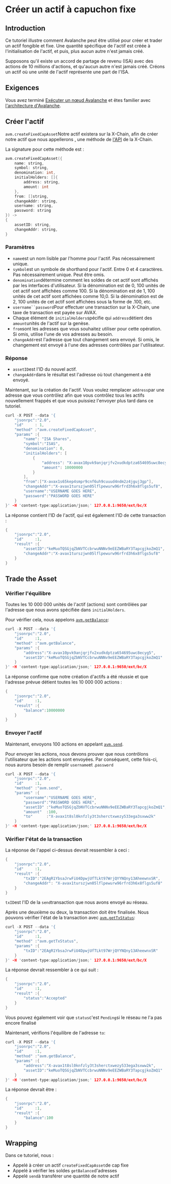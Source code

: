 # Créer un actif à capuchon fixe

## Introduction

Ce tutoriel illustre comment Avalanche peut être utilisé pour créer et trader un actif fongible et fixe. Une quantité spécifique de l'actif est créée à l'initialisation de l'actif, et puis, plus aucun autre n'est jamais créé.

Supposons qu'il existe un accord de partage de revenu \(ISA\) avec des actions de 10 millions d'actions, et qu'aucun autre n'est jamais créé. Créons un actif où une unité de l'actif représente une part de l'ISA.

## Exigences

Vous avez terminé [Exécuter un nœud Avalanche](../nodes-and-staking/run-avalanche-node.md) et êtes familier avec [l'architecture d'Avalanche](../../../learn/platform-overview/).

## Créer l'actif

`avm.createFixedCapAsset`Notre actif existera sur la X-Chain, afin de créer notre actif que nous appellerons [,](../../../learn/platform-overview/#exchange-chain-x-chain) une méthode de [l'API](../../avalanchego-apis/exchange-chain-x-chain-api.md) de la X-Chain.

La signature pour cette méthode est :

```cpp
avm.createFixedCapAsset({
    name: string,
    symbol: string,
    denomination: int,  
    initialHolders: []{
        address: string,
        amount: int
    },
    from: []string,
    changeAddr: string,
    username: string,  
    password: string
}) ->
{
    assetID: string,
    changeAddr: string,
}
```

### Paramètres

* `name`est un nom lisible par l'homme pour l'actif. Pas nécessairement unique.
* `symbol`est un symbole de shorthand pour l'actif. Entre 0 et 4 caractères. Pas nécessairement unique. Peut être omis.
* `denomination`détermine comment les soldes de cet actif sont affichés par les interfaces d'utilisateur. Si la dénomination est de 0, 100 unités de cet actif sont affichées comme 100. Si la dénomination est de 1, 100 unités de cet actif sont affichées comme 10,0. Si la dénomination est de 2, 100 unités de cet actif sont affichées sous la forme de .100, etc.
* `username``password`Pour effectuer une transaction sur la X-Chain, une taxe de transaction est payée sur AVAX.
* Chaque élément de `initialHolders`spécifie qui `address`détient des `amount`unités de l'actif sur la genèse.
* `from`sont les adresses que vous souhaitez utiliser pour cette opération. Si omis, utilise l'une de vos adresses au besoin.
* `changeAddr`est l'adresse que tout changement sera envoyé. Si omis, le changement est envoyé à l'une des adresses contrôlées par l'utilisateur.

### Réponse

* `assetID`est l'ID du nouvel actif.
* `changeAddr`dans le résultat est l'adresse où tout changement a été envoyé.

Maintenant, sur la création de l'actif. Vous voulez remplacer `address`par une adresse que vous contrôlez afin que vous contrôlez tous les actifs nouvellement frappés et que vous puissiez l'envoyer plus tard dans ce tutoriel.

```cpp
curl -X POST --data '{
    "jsonrpc":"2.0",
    "id"     : 1,
    "method" :"avm.createFixedCapAsset",
    "params" :{
        "name": "ISA Shares",
        "symbol":"ISAS",
        "denomination": 0,
        "initialHolders": [
            {
                "address": "X-avax10pvk9anjqrjfv2xudkdptza654695uwc8ecyg5",
                "amount": 10000000
            }
        ],
        "from":["X-avax1s65kep4smpr9cnf6uh9cuuud4ndm2z4jguj3gp"],
        "changeAddr":"X-avax1turszjwn05lflpewurw96rfrd3h6x8flgs5uf8",
        "username":"USERNAME GOES HERE",
        "password":"PASSWORD GOES HERE"
    }
}' -H 'content-type:application/json;' 127.0.0.1:9650/ext/bc/X
```

La réponse contient l'ID de l'actif, qui est également l'ID de cette transaction :

```cpp
{
    "jsonrpc":"2.0",
    "id"     :1,
    "result" :{
        "assetID":"keMuoTQSGjqZbNVTCcbrwuNNNv9eEEZWBaRY3TapcgjkoZmQ1",
        "changeAddr":"X-avax1turszjwn05lflpewurw96rfrd3h6x8flgs5uf8"
    }
}
```

## Trade the Asset

### Vérifier l'équilibre

Toutes les 10 000 000 unités de l'actif \(actions\) sont contrôlées par l'adresse que nous avons spécifiée dans `initialHolders`.

Pour vérifier cela, nous appelons [`avm.getBalance`](../../avalanchego-apis/exchange-chain-x-chain-api.md#avm-getbalance):

```cpp
curl -X POST --data '{
    "jsonrpc":"2.0",
    "id"     :1,
    "method" :"avm.getBalance",
    "params" :{
        "address":"X-avax10pvk9anjqrjfv2xudkdptza654695uwc8ecyg5",
        "assetID":"keMuoTQSGjqZbNVTCcbrwuNNNv9eEEZWBaRY3TapcgjkoZmQ1"
    }
}' -H 'content-type:application/json;' 127.0.0.1:9650/ext/bc/X
```

La réponse confirme que notre création d'actifs a été réussie et que l'adresse prévue détient toutes les 10 000 000 actions :

```cpp
{
    "jsonrpc":"2.0",
    "id"     :1,
    "result" :{
        "balance":10000000
    }
}
```

### Envoyer l'actif

Maintenant, envoyons 100 actions en appelant [`avm.send`](../../avalanchego-apis/exchange-chain-x-chain-api.md#avm-send).

Pour envoyer les actions, nous devons prouver que nous contrôlons l'utilisateur que les actions sont envoyées. Par conséquent, cette fois-ci, nous aurons besoin de remplir `username`et .`password`

```cpp
curl -X POST --data '{
    "jsonrpc":"2.0",
    "id"     :1,
    "method" :"avm.send",
    "params" :{
        "username":"USERNAME GOES HERE",
        "password":"PASSWORD GOES HERE",
        "assetID" :"keMuoTQSGjqZbNVTCcbrwuNNNv9eEEZWBaRY3TapcgjkoZmQ1",
        "amount"  :100,
        "to"      :"X-avax1t8sl0knfzly3t3sherctxwezy533ega3sxww2k"
    }
}' -H 'content-type:application/json;' 127.0.0.1:9650/ext/bc/X
```

### Vérifier l'état de la transaction

La réponse de l'appel ci-dessus devrait ressembler à ceci :

```cpp
{
    "jsonrpc":"2.0",
    "id"     :1,
    "result" :{
        "txID":"2EAgR1YbsaJrwFiU4DpwjUfTLkt97WrjQYYNQny13AheewnxSR",
        "changeAddr": "X-avax1turszjwn05lflpewurw96rfrd3h6x8flgs5uf8"
    }
}
```

`txID`est l'ID de la `send`transaction que nous avons envoyé au réseau.

Après une deuxième ou deux, la transaction doit être finalisée. Nous pouvons vérifier l'état de la transaction avec [`avm.getTxStatus`](../../avalanchego-apis/exchange-chain-x-chain-api.md#avm-gettxstatus):

```cpp
curl -X POST --data '{
    "jsonrpc":"2.0",
    "id"     :1,
    "method" :"avm.getTxStatus",
    "params" :{
        "txID":"2EAgR1YbsaJrwFiU4DpwjUfTLkt97WrjQYYNQny13AheewnxSR"
    }
}' -H 'content-type:application/json;' 127.0.0.1:9650/ext/bc/X
```

La réponse devrait ressembler à ce qui suit :

```cpp
{
    "jsonrpc":"2.0",
    "id"     :1,
    "result" :{
        "status":"Accepted"
    }
}
```

Vous pouvez également voir que `status`c'est `Pending`si le réseau ne l'a pas encore finalisé

Maintenant, vérifions l'équilibre de l'adresse `to`:

```cpp
curl -X POST --data '{
    "jsonrpc":"2.0",
    "id"     :1,
    "method" :"avm.getBalance",
    "params" :{
        "address":"X-avax1t8sl0knfzly3t3sherctxwezy533ega3sxww2k",
        "assetID":"keMuoTQSGjqZbNVTCcbrwuNNNv9eEEZWBaRY3TapcgjkoZmQ1"
    }
}' -H 'content-type:application/json;' 127.0.0.1:9650/ext/bc/X
```

La réponse devrait être :

```cpp
{
    "jsonrpc":"2.0",
    "id"     :1,
    "result" :{
        "balance":100
    }
}
```

## Wrapping

Dans ce tutoriel, nous :

* Appelé à créer un actif `createFixedCapAsset`de cap fixe
* Appelé à vérifier les soldes `getBalance`d'adresses
* Appelé `send`à transférer une quantité de notre actif

